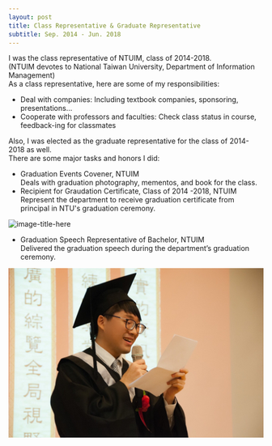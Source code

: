 ```yaml
---
layout: post
title: Class Representative & Graduate Representative
subtitle: Sep. 2014 - Jun. 2018
---
```

I was the class representative of NTUIM, class of 2014-2018.  
(NTUIM devotes to National Taiwan University, Department of Information Management)  
As a class representative, here are some of my responsibilities:
- Deal with companies: Including textbook companies, sponsoring, presentations...
- Cooperate with professors and faculties: Check class status in course, feedback-ing for classmates
  
Also, I was elected as the graduate representative for the class of 2014-2018 as well.  
There are some major tasks and honors I did:  
- Graduation Events Covener, NTUIM   
Deals with graduation photography, mementos, and book for the class.  
- Recipient for Graudation Certificate, Class of 2014 -2018, NTUIM  
Represent the department to receive graduation certificate from principal in NTU's graduation ceremony.  
  
![image-title-here](/Rep/1.jpg) 
- Graduation Speech Representative of Bachelor, NTUIM     
Delivered the graduation speech during the department’s graduation ceremony.  
  
![image-title-here](/Rep/2.jpg)  
 
